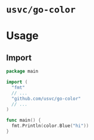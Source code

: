 # `usvc/go-color`

# Usage

## Import

```go
package main

import (
  "fmt"
  // ...
  "github.com/usvc/go-color"
  // ...
)

func main() {
  fmt.Println(color.Blue("hi"))
}
```